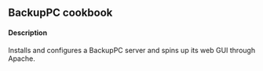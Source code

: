 ## BackupPC cookbook
#### Description
Installs and configures a BackupPC server and spins up its web GUI through
Apache.
